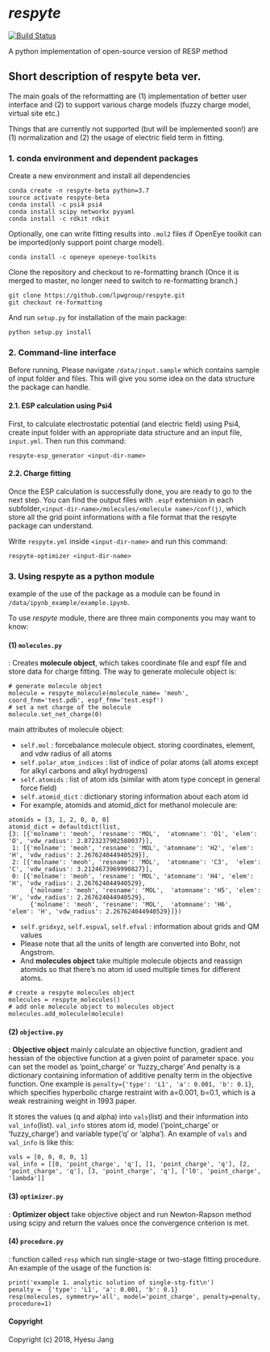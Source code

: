 
***respyte***
==============================
[![Build Status](https://travis-ci.org/lpwgroup/respyte.svg?branch=re-formatting)](https://travis-ci.org/lpwgroup/respyte)

A python implementation of open-source version of RESP method

## Short description of respyte beta ver.
The main goals of the reformatting are (1) implementation of better user interface and (2) to support various charge models (fuzzy charge model, virtual site etc.)

Things that are currently not supported (but will be implemented soon!) are (1) normalization and (2) the usage of electric field term in fitting.

### 1. conda environment and dependent packages 
Create a new environment and install all dependencies
```
conda create -n respyte-beta python=3.7
source activate respyte-beta
conda install -c psi4 psi4 
conda install scipy networkx pyyaml 
conda install -c rdkit rdkit 
```
Optionally, one can write fitting results into `.mol2` files if OpenEye toolkit can be imported(only support point charge model).
```
conda install -c openeye openeye-toolkits
```
Clone the repository and checkout to re-formatting branch (Once it is merged to master, no longer need to switch to re-formatting branch.)
```
git clone https://github.com/lpwgroup/respyte.git
git checkout re-formatting
```
And run `setup.py` for installation of the main package:
```
python setup.py install
```

### 2. Command-line interface 
Before running, Please navigate `/data/input.sample` which contains sample of input folder and files. This will give you some idea on the data structure the package can handle.

#### 2.1. ESP calculation using Psi4
First, to calculate electrostatic potential (and electric field) using Psi4, create input folder with an appropriate data structure and an input file,  `input.yml`. Then run this command:
```
respyte-esp_generator <input-dir-name>
```
#### 2.2. Charge fitting 

Once the ESP calculation is successfully done, you are ready to go to the next step. You can find the  output  files with `.espf` extension in each subfolder,`<input-dir-name>/molecules/<molecule name>/conf(j)`,  which  store all the grid point informations with a file format that the respyte package can understand.

Write `respyte.yml` inside `<input-dir-name>` and run this command:

```
respyte-optimizer <input-dir-name>
```

### 3. Using respyte as a python module

example of the use of the package as a module can be found in `/data/ipynb_example/example.ipynb`. 
    
To  use *respyte* module, there are three main components you may want to know:

#### (1) `molecules.py`
: Creates **molecule object**, which takes coordinate file and espf file and store data for charge fitting. The way to generate molecule object is: 
```
# generate molecule object
molecule = respyte_molecule(molecule_name= 'meoh', coord_fnm='test.pdb', espf_fnm='test.espf')
# set a net charge of the molecule
molecule.set_net_charge(0)
```
main attributes of molecule object: 
- `self.mol` : forcebalance molecule object. storing coordinates, element, and vdw radius of all atoms 
- `self.polar_atom_indices` : list of indice of polar atoms (all atoms except for alkyl carbons and alkyl hydrogens)
- `self.atomids` : list of atom ids (similar with atom type concept in general force field) 
- `self.atomid_dict` : dictionary storing information about each atom id
- For  example, atomids and atomid_dict for methanol molecule are: 
```
atomids = [3, 1, 2, 0, 0, 0]
atomid_dict = defaultdict(list,
{3: [{'molname': 'meoh', 'resname': 'MOL',  'atomname': 'O1', 'elem': 'O', 'vdw_radius': 2.8723237902580037}],
 1: [{'molname': 'meoh', 'resname': 'MOL', 'atomname': 'H2', 'elem': 'H', 'vdw_radius': 2.267624044940529}],
 2: [{'molname': 'meoh', 'resname': 'MOL',  'atomname': 'C3',  'elem': 'C', 'vdw_radius': 3.2124673969990827}],
 0: [{'molname': 'meoh', 'resname': 'MOL', 'atomname': 'H4', 'elem': 'H', 'vdw_radius': 2.267624044940529},
      {'molname': 'meoh', 'resname': 'MOL',  'atomname': 'H5', 'elem': 'H', 'vdw_radius': 2.267624044940529},
      {'molname': 'meoh', 'resname': 'MOL',  'atomname': 'H6',  'elem': 'H', 'vdw_radius': 2.267624044940529}]})
```
- `self.gridxyz`, `self.espval`, `self.efval` : information about grids and QM values
- Please note that all the units of length are converted into Bohr, not Angstrom.
- And **molecules object**  take multiple molecule objects and reassign atomids so that there’s no atom id used multiple times for different atoms. 
```
# create a respyte molecules object
molecules = respyte_molecules()
# add onle molecule object to molecules object
molecules.add_molecule(molecule) 
```
#### (2) `objective.py`
: **Objective object** mainly calculate an objective function, gradient and hessian of the objective function at a given point of parameter space. you can set the model as ‘point_charge’  or ‘fuzzy_charge’ And penalty is a dictionary containing information of additive penalty term in the objective function. One example is `penalty={'type': 'L1', 'a': 0.001, 'b': 0.1}`, which specifies hyperbolic charge restraint with a=0.001, b=0.1,  which is a weak restraining weight in 1993 paper. 

It stores the values (q and alpha) into `vals`(list) and their information into `val_info`(list). `val_info` stores atom id, model (‘point_charge’ or ‘fuzzy_charge’) and variable type(‘q’ or ‘alpha’). An example of `vals` and `val_info` is like this: 
```
vals = [0, 0, 0, 0, 1] 
val_info = [[0, 'point_charge', 'q'], [1, 'point_charge', 'q'], [2, 'point_charge', 'q'], [3, 'point_charge', 'q'], ['l0', 'point_charge', 'lambda']]
```
#### (3) `optimizer.py`
: **Optimizer object** take objective object and run Newton-Rapson method using scipy and return the values once the convergence criterion is  met. 

#### (4) `procedure.py`
: function called `resp` which run single-stage or two-stage fitting  procedure. 
An example of the usage of the function is:
```
print('example 1. analytic solution of single-stg-fit\n')
penalty =  {'type': 'L1', 'a': 0.001, 'b': 0.1}
resp(molecules, symmetry='all', model='point_charge', penalty=penalty, procedure=1)
```

#### Copyright
    
Copyright (c) 2018, Hyesu Jang
